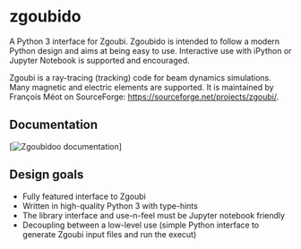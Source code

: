 # zgoubido
A Python 3 interface for Zgoubi. Zgoubido is intended to follow a modern Python design and aims at being easy to use. Interactive use with iPython or Jupyter Notebook is supported and encouraged.

Zgoubi is a ray-tracing (tracking) code for beam dynamics simulations. Many magnetic and electric elements are supported. It is maintained by François Méot on SourceForge: https://sourceforge.net/projects/zgoubi/.

## Documentation

[![Zgoubidoo documentation](https://chernals.github.io/zgoubidoo/)]

## Design goals

- Fully featured interface to Zgoubi
- Written in high-quality Python 3 with type-hints
- The library interface and use-n-feel must be Jupyter notebook friendly
- Decoupling between a low-level use (simple Python interface to generate Zgoubi input files and run the execut)